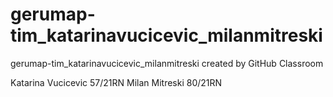 # gerumap-tim_katarinavucicevic_milanmitreski
gerumap-tim_katarinavucicevic_milanmitreski created by GitHub Classroom

Katarina Vucicevic 57/21RN
Milan Mitreski 80/21RN

